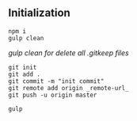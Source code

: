 ## Initialization

```
npm i
gulp clean
```

_gulp clean for delete all .gitkeep files_

```
git init
git add .
git commit -m "init commit"
git remote add origin _remote-url_
git push -u origin master

gulp
```
